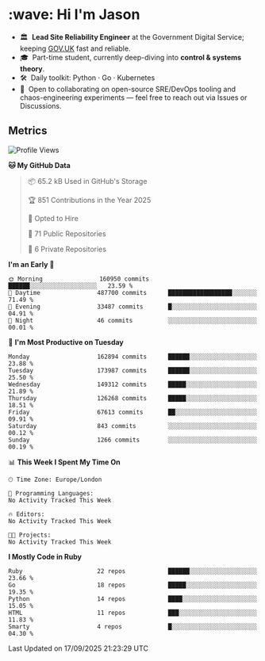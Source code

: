 <h1 align="left" id="jason-title">:wave: Hi I'm Jason</h1>

- 🏛️ &nbsp;**Lead Site Reliability Engineer** at the Government Digital Service; keeping [GOV.UK](https://www.gov.uk/) fast and reliable.
- 🎓 &nbsp;Part-time student, currently deep-diving into **control & systems theory**.  
- 🛠️ &nbsp;Daily toolkit: Python · Go · Kubernetes  
- 🤝 &nbsp;Open to collaborating on open-source SRE/DevOps tooling and chaos-engineering experiments — feel free to reach out via Issues or Discussions.


<h2>Metrics</h2>

<!--START_SECTION:waka-->
![Profile Views](http://img.shields.io/badge/Profile%20Views-0-blue)

**🐱 My GitHub Data** 

> 📦 65.2 kB Used in GitHub's Storage 
 > 
> 🏆 851 Contributions in the Year 2025
 > 
> 💼 Opted to Hire
 > 
> 📜 71 Public Repositories 
 > 
> 🔑 6 Private Repositories 
 > 
**I'm an Early 🐤** 

```text
🌞 Morning                160950 commits      ██████░░░░░░░░░░░░░░░░░░░   23.59 % 
🌆 Daytime                487700 commits      ██████████████████░░░░░░░   71.49 % 
🌃 Evening                33487 commits       █░░░░░░░░░░░░░░░░░░░░░░░░   04.91 % 
🌙 Night                  46 commits          ░░░░░░░░░░░░░░░░░░░░░░░░░   00.01 % 
```
📅 **I'm Most Productive on Tuesday** 

```text
Monday                   162894 commits      ██████░░░░░░░░░░░░░░░░░░░   23.88 % 
Tuesday                  173987 commits      ██████░░░░░░░░░░░░░░░░░░░   25.50 % 
Wednesday                149312 commits      █████░░░░░░░░░░░░░░░░░░░░   21.89 % 
Thursday                 126268 commits      █████░░░░░░░░░░░░░░░░░░░░   18.51 % 
Friday                   67613 commits       ██░░░░░░░░░░░░░░░░░░░░░░░   09.91 % 
Saturday                 843 commits         ░░░░░░░░░░░░░░░░░░░░░░░░░   00.12 % 
Sunday                   1266 commits        ░░░░░░░░░░░░░░░░░░░░░░░░░   00.19 % 
```


📊 **This Week I Spent My Time On** 

```text
🕑︎ Time Zone: Europe/London

💬 Programming Languages: 
No Activity Tracked This Week

🔥 Editors: 
No Activity Tracked This Week

🐱‍💻 Projects: 
No Activity Tracked This Week
```

**I Mostly Code in Ruby** 

```text
Ruby                     22 repos            ██████░░░░░░░░░░░░░░░░░░░   23.66 % 
Go                       18 repos            █████░░░░░░░░░░░░░░░░░░░░   19.35 % 
Python                   14 repos            ████░░░░░░░░░░░░░░░░░░░░░   15.05 % 
HTML                     11 repos            ███░░░░░░░░░░░░░░░░░░░░░░   11.83 % 
Smarty                   4 repos             █░░░░░░░░░░░░░░░░░░░░░░░░   04.30 % 
```




 Last Updated on 17/09/2025 21:23:29 UTC
<!--END_SECTION:waka-->

<!-- links -->

[issues page]: https://github.com/jasonBirchall/jasonBirchall/issues "jasonBirchall/issues"
